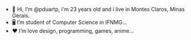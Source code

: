 - 👋 Hi, I’m @pduartp, i'm 23 years old and i live in Montes Claros, Minas Gerais.
- 🖥️ I’m student of Computer Science in IFNMG...
- ❤️ I’m love design, programming, games, anime...

<!---
pduartp/pduartp is a ✨ special ✨ repository because its `README.md` (this file) appears on your GitHub profile.
You can click the Preview link to take a look at your changes.
--->

